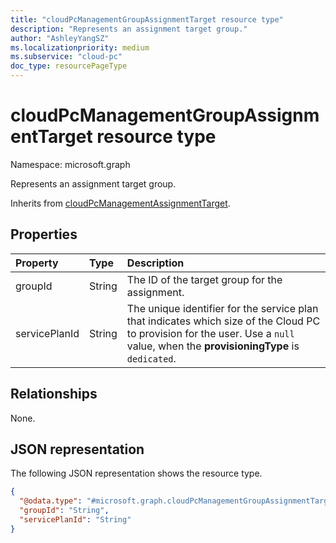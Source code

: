 ```yaml
---
title: "cloudPcManagementGroupAssignmentTarget resource type"
description: "Represents an assignment target group."
author: "AshleyYangSZ"
ms.localizationpriority: medium
ms.subservice: "cloud-pc"
doc_type: resourcePageType
---
```


# cloudPcManagementGroupAssignmentTarget resource type

Namespace: microsoft.graph

Represents an assignment target group.

Inherits from [cloudPcManagementAssignmentTarget](../resources/cloudpcmanagementassignmenttarget.md).

## Properties

|Property|Type|Description|
|:---|:---|:---|
|groupId|String|The ID of the target group for the assignment. |
|servicePlanId|String|The unique identifier for the service plan that indicates which size of the Cloud PC to provision for the user. Use a `null` value, when the **provisioningType** is `dedicated`.|

## Relationships

None.

## JSON representation

The following JSON representation shows the resource type.
<!-- {
  "blockType": "resource",
  "baseType": "microsoft.graph.cloudPcManagementAssignmentTarget",
  "@odata.type": "microsoft.graph.cloudPcManagementGroupAssignmentTarget"
}
-->

``` json
{
  "@odata.type": "#microsoft.graph.cloudPcManagementGroupAssignmentTarget",
  "groupId": "String",
  "servicePlanId": "String"
}
```
